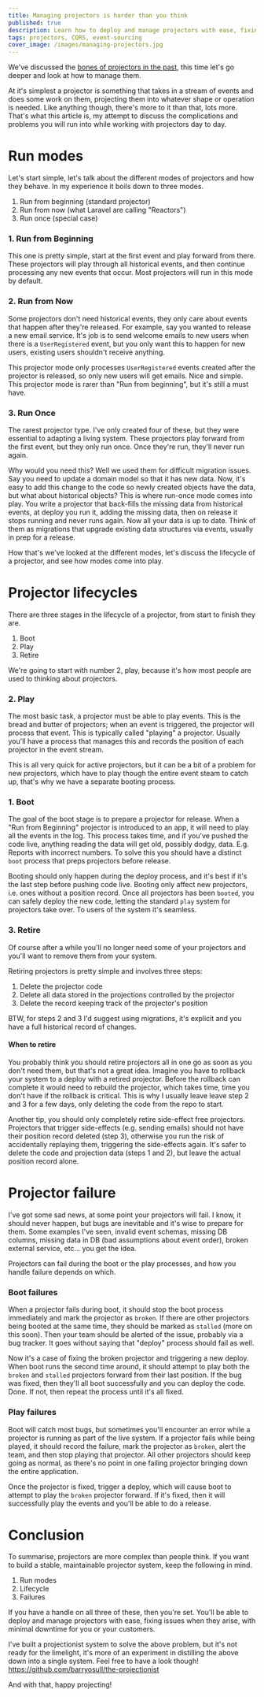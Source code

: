```yaml
---
title: Managing projectors is harder than you think
published: true
description: Learn how to deploy and manage projectors with ease, fixing issues when they arise, with minimal downtime
tags: projectors, CQRS, event-sourcing
cover_image: /images/managing-projectors.jpg
---
```

We've discussed the [bones of projectors in the past](/blog/projection-building-blocks-what-you-ll-need-to-build-projections), this time let's go deeper and look at how to manage them.
 
At it's simplest a projector is something that takes in a stream of events and does some work on them, projecting them into whatever shape or operation is needed. Like anything though, there's more to it than that, lots more. That's what this article is, my attempt to discuss the complications and problems you will run into while working with projectors day to day.

# Run modes
Let's start simple, let's talk about the different modes of projectors and how they behave. In my experience it boils down to three modes.
1. Run from beginning (standard projector)
2. Run from now (what Laravel are calling "Reactors")
3. Run once (special case)

### 1. Run from Beginning
This one is pretty simple, start at the first event and play forward from there. These projectors will play through all historical events, and then continue processing any new events that occur. Most projectors will run in this mode by default.

### 2. Run from Now
Some projectors don't need historical events, they only care about events that happen after they're released. For example, say you wanted to release a new email service. It's job is to send welcome emails to new users when there is a `UserRegistered` event, but you only want this to happen for new users, existing users shouldn't receive anything. 

This projector mode only processes `UserRegistered` events created after the projector is released, so only new users will get emails. Nice and simple. This projector mode is rarer than "Run from beginning", but it's still a must have.

### 3. Run Once
The rarest projector type. I've only created four of these, but they were essential to adapting a living system. These projectors play forward from the first event, but they only run once. Once they're run, they'll never run again. 

Why would you need this? Well we used them for difficult migration issues. Say you need to update a domain model so that it has new data. Now, it's easy to add this change to the code so newly created objects have the data, but what about historical objects? This is where run-once mode comes into play. You write a projector that back-fills the missing data from historical events, at deploy you run it, adding the missing data, then on release it stops running and never runs again. Now all your data is up to date. Think of them as migrations that upgrade existing data structures via events, usually in prep for a release.

How that's we've looked at the different modes, let's discuss the lifecycle of a projector, and see how modes come into play.

# Projector lifecycles
There are three stages in the lifecycle of a projector, from start to finish they are.
1. Boot
2. Play
3. Retire

We're going to start with number 2, play, because it's how most people are used to thinking about projectors.

### 2. Play
The most basic task, a projector must be able to play events. This is the bread and butter of projectors; when an event is triggered, the projector will process that event. This is typically called "playing" a projector. Usually you'll have a process that manages this and records the position of each projector in the event stream.

This is all very quick for active projectors, but it can be a bit of a problem for new projectors, which have to play though the entire event steam to catch up, that's why we have a separate booting process.

### 1. Boot
The goal of the boot stage is to prepare a projector for release. When a "Run from Beginning" projector is introduced to an app, it will need to play all the events in the log. This process takes time, and if you've pushed the code live, anything reading the data will get old, possibly dodgy, data. E.g. Reports with incorrect numbers. To solve this you should have a distinct `boot` process that preps projectors before release.

Booting should only happen during the deploy process, and it's best if it's the last step before pushing code live. Booting only affect new projectors, i.e. ones without a position record. Once all projectors has been `booted`, you can safely deploy the new code, letting the standard `play` system for projectors take over. To users of the system it's seamless.

### 3. Retire 
Of course after a while you'll no longer need some of your projectors and you'll want to remove them from your system.

Retiring projectors is pretty simple and involves three steps:
1. Delete the projector code
2. Delete all data stored in the projections controlled by the projector
3. Delete the record keeping track of the projector's position

BTW, for steps 2 and 3 I'd suggest using migrations, it's explicit and you have a full historical record of changes.

#### When to retire
You probably think you should retire projectors all in one go as soon as you don't need them, but that's not a great idea. Imagine you have to rollback your system to a deploy with a retired projector. Before the rollback can complete it would need to rebuild the projector, which takes time, time you don't have if the rollback is critical. This is why I usually leave leave step 2 and 3 for a few days, only deleting the code from the repo to start.

Another tip, you should only completely retire side-effect free projectors. Projectors that trigger side-effects (e.g. sending emails) should not have their position record deleted (step 3), otherwise you run the risk of accidentally replaying them, triggering the side-effects again. It's safer to delete the code and projection data (steps 1 and 2), but leave the actual position record alone.

# Projector failure
I've got some sad news, at some point your projectors will fail. I know, it should never happen, but bugs are inevitable and it's wise to prepare for them. Some examples I've seen, invalid event schemas, missing DB columns, missing data in DB (bad assumptions about event order), broken external service, etc... you get the idea.

Projectors can fail during the boot or the play processes, and how you handle failure depends on which.

### Boot failures
When a projector fails during boot, it should stop the boot process immediately and mark the projector as `broken`. If there are other projectors being booted at the same time, they should be marked as `stalled` (more on this soon). Then your team should be alerted of the issue, probably via a bug tracker. It goes without saying that "deploy" process should fail as well.

Now it's a case of fixing the broken projector and triggering a new deploy. When boot runs the second time around, it should attempt to play both the `broken` and `stalled` projectors forward from their last position. If the bug was fixed, then they'll all boot successfully and you can deploy the code. Done. If not, then repeat the process until it's all fixed.

### Play failures
Boot will catch most bugs, but sometimes you'll encounter an error while a projector is running as part of the live system. If a projector fails while being played, it should record the failure, mark the projector as `broken`, alert the team, and then stop playing that projector. All other projectors should keep going as normal, as there's no point in one failing projector bringing down the entire application.

Once the projector is fixed, trigger a deploy, which will cause boot to attempt to play the `broken` projector forward. If it's fixed, then it will successfully play the events and you'll be able to do a release. 

# Conclusion
To summarise, projectors are more complex than people think. If you want to build a stable, maintainable projector system, keep the following in mind.
1. Run modes
2. Lifecycle
3. Failures

If you have a handle on all three of these, then you're set. You'll be able to deploy and manage projectors with ease, fixing issues when they arise, with minimal downtime for you or your customers.

I've built a projectionist system to solve the above problem, but it's not ready for the limelight, it's more of an experiment in distilling the above down into a single system. Feel free to have a look though! https://github.com/barryosull/the-projectionist

And with that, happy projecting!